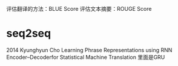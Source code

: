 评估翻译的方法：BLUE Score
评估文本摘要：ROUGE Score

# seq2seq
2014 Kyunghyun Cho  Learning Phrase Representations using RNN Encoder–Decoderfor Statistical Machine Translation
里面是GRU
